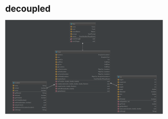 # decoupled

![alt-view](https://github.com/macrzen/decoupled/blob/master/Decoupled-ClassDiagram.png?raw=true)
